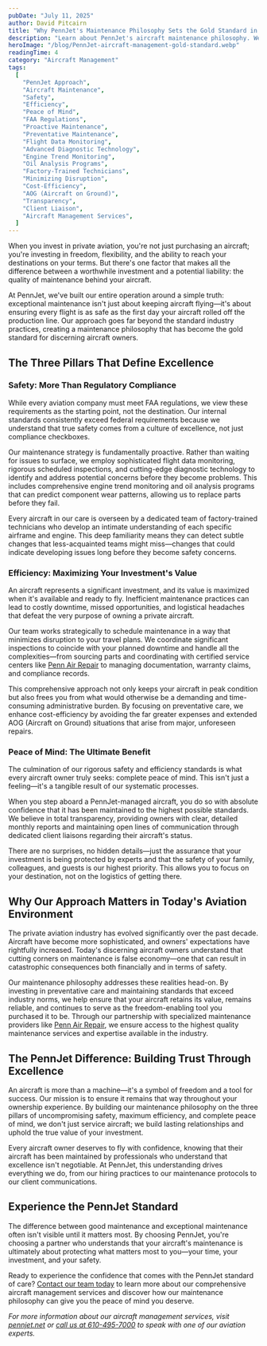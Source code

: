 ```yaml
---
pubDate: "July 11, 2025"
author: David Pitcairn
title: "Why PennJet's Maintenance Philosophy Sets the Gold Standard in Private Aviation"
description: "Learn about PennJet's aircraft maintenance philosophy. We exceed industry standards for safety and efficiency to protect your investment and ensure availability."
heroImage: "/blog/PennJet-aircraft-management-gold-standard.webp"
readingTime: 4
category: "Aircraft Management"
tags:
  [
    "PennJet Approach",
    "Aircraft Maintenance",
    "Safety",
    "Efficiency",
    "Peace of Mind",
    "FAA Regulations",
    "Proactive Maintenance",
    "Preventative Maintenance",
    "Flight Data Monitoring",
    "Advanced Diagnostic Technology",
    "Engine Trend Monitoring",
    "Oil Analysis Programs",
    "Factory-Trained Technicians",
    "Minimizing Disruption",
    "Cost-Efficiency",
    "AOG (Aircraft on Ground)",
    "Transparency",
    "Client Liaison",
    "Aircraft Management Services",
  ]
---
```


When you invest in private aviation, you're not just purchasing an aircraft; you're investing in freedom, flexibility, and the ability to reach your destinations on your terms. But there's one factor that makes all the difference between a worthwhile investment and a potential liability: the quality of maintenance behind your aircraft.

At PennJet, we've built our entire operation around a simple truth: exceptional maintenance isn't just about keeping aircraft flying—it's about ensuring every flight is as safe as the first day your aircraft rolled off the production line. Our approach goes far beyond the standard industry practices, creating a maintenance philosophy that has become the gold standard for discerning aircraft owners.

## The Three Pillars That Define Excellence

### Safety: More Than Regulatory Compliance

While every aviation company must meet FAA regulations, we view these requirements as the starting point, not the destination. Our internal standards consistently exceed federal requirements because we understand that true safety comes from a culture of excellence, not just compliance checkboxes.

Our maintenance strategy is fundamentally proactive. Rather than waiting for issues to surface, we employ sophisticated flight data monitoring, rigorous scheduled inspections, and cutting-edge diagnostic technology to identify and address potential concerns before they become problems. This includes comprehensive engine trend monitoring and oil analysis programs that can predict component wear patterns, allowing us to replace parts before they fail.

Every aircraft in our care is overseen by a dedicated team of factory-trained technicians who develop an intimate understanding of each specific airframe and engine. This deep familiarity means they can detect subtle changes that less-acquainted teams might miss—changes that could indicate developing issues long before they become safety concerns.

### Efficiency: Maximizing Your Investment's Value

An aircraft represents a significant investment, and its value is maximized when it's available and ready to fly. Inefficient maintenance practices can lead to costly downtime, missed opportunities, and logistical headaches that defeat the very purpose of owning a private aircraft.

Our team works strategically to schedule maintenance in a way that minimizes disruption to your travel plans. We coordinate significant inspections to coincide with your planned downtime and handle all the complexities—from sourcing parts and coordinating with certified service centers like [Penn Air Repair](https://pennairrepair.com/) to managing documentation, warranty claims, and compliance records.

This comprehensive approach not only keeps your aircraft in peak condition but also frees you from what would otherwise be a demanding and time-consuming administrative burden. By focusing on preventative care, we enhance cost-efficiency by avoiding the far greater expenses and extended AOG (Aircraft on Ground) situations that arise from major, unforeseen repairs.

### Peace of Mind: The Ultimate Benefit

The culmination of our rigorous safety and efficiency standards is what every aircraft owner truly seeks: complete peace of mind. This isn't just a feeling—it's a tangible result of our systematic processes.

When you step aboard a PennJet-managed aircraft, you do so with absolute confidence that it has been maintained to the highest possible standards. We believe in total transparency, providing owners with clear, detailed monthly reports and maintaining open lines of communication through dedicated client liaisons regarding their aircraft's status.

There are no surprises, no hidden details—just the assurance that your investment is being protected by experts and that the safety of your family, colleagues, and guests is our highest priority. This allows you to focus on your destination, not on the logistics of getting there.

## Why Our Approach Matters in Today's Aviation Environment

The private aviation industry has evolved significantly over the past decade. Aircraft have become more sophisticated, and owners' expectations have rightfully increased. Today's discerning aircraft owners understand that cutting corners on maintenance is false economy—one that can result in catastrophic consequences both financially and in terms of safety.

Our maintenance philosophy addresses these realities head-on. By investing in preventative care and maintaining standards that exceed industry norms, we help ensure that your aircraft retains its value, remains reliable, and continues to serve as the freedom-enabling tool you purchased it to be. Through our partnership with specialized maintenance providers like [Penn Air Repair](https://pennairrepair.com/), we ensure access to the highest quality maintenance services and expertise available in the industry.

## The PennJet Difference: Building Trust Through Excellence

An aircraft is more than a machine—it's a symbol of freedom and a tool for success. Our mission is to ensure it remains that way throughout your ownership experience. By building our maintenance philosophy on the three pillars of uncompromising safety, maximum efficiency, and complete peace of mind, we don't just service aircraft; we build lasting relationships and uphold the true value of your investment.

Every aircraft owner deserves to fly with confidence, knowing that their aircraft has been maintained by professionals who understand that excellence isn't negotiable. At PennJet, this understanding drives everything we do, from our hiring practices to our maintenance protocols to our client communications.

## Experience the PennJet Standard

The difference between good maintenance and exceptional maintenance often isn't visible until it matters most. By choosing PennJet, you're choosing a partner who understands that your aircraft's maintenance is ultimately about protecting what matters most to you—your time, your investment, and your safety.

Ready to experience the confidence that comes with the PennJet standard of care? [Contact our team today](/#contact-us) to learn more about our comprehensive aircraft management services and discover how our maintenance philosophy can give you the peace of mind you deserve.

_For more information about our aircraft management services, visit [pennjet.net](/) or [call us at 610-495-7000](tel:6104957000) to speak with one of our aviation experts._
